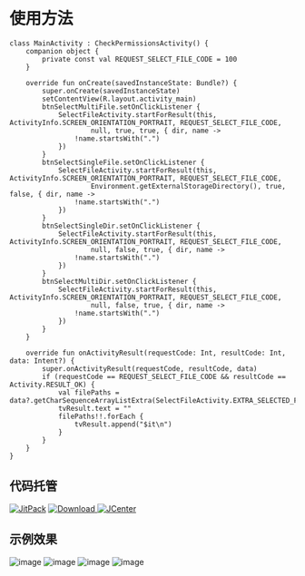 # 使用方法

    class MainActivity : CheckPermissionsActivity() {
	    companion object {
	        private const val REQUEST_SELECT_FILE_CODE = 100
	    }
	
	    override fun onCreate(savedInstanceState: Bundle?) {
	        super.onCreate(savedInstanceState)
	        setContentView(R.layout.activity_main)
	        btnSelectMultiFile.setOnClickListener {
	            SelectFileActivity.startForResult(this, ActivityInfo.SCREEN_ORIENTATION_PORTRAIT, REQUEST_SELECT_FILE_CODE,
	                    null, true, true, { dir, name ->
	                !name.startsWith(".")
	            })
	        }
	        btnSelectSingleFile.setOnClickListener {
	            SelectFileActivity.startForResult(this, ActivityInfo.SCREEN_ORIENTATION_PORTRAIT, REQUEST_SELECT_FILE_CODE,
	                    Environment.getExternalStorageDirectory(), true, false, { dir, name ->
	                !name.startsWith(".")
	            })
	        }
	        btnSelectSingleDir.setOnClickListener {
	            SelectFileActivity.startForResult(this, ActivityInfo.SCREEN_ORIENTATION_PORTRAIT, REQUEST_SELECT_FILE_CODE,
	                    null, false, true, { dir, name ->
	                !name.startsWith(".")
	            })
	        }
	        btnSelectMultiDir.setOnClickListener {
	            SelectFileActivity.startForResult(this, ActivityInfo.SCREEN_ORIENTATION_PORTRAIT, REQUEST_SELECT_FILE_CODE,
	                    null, false, true, { dir, name ->
	                !name.startsWith(".")
	            })
	        }
	    }
	
	    override fun onActivityResult(requestCode: Int, resultCode: Int, data: Intent?) {
	        super.onActivityResult(requestCode, resultCode, data)
	        if (requestCode == REQUEST_SELECT_FILE_CODE && resultCode == Activity.RESULT_OK) {
	            val filePaths = data?.getCharSequenceArrayListExtra(SelectFileActivity.EXTRA_SELECTED_FILE_PATH_LIST)
	            tvResult.text = ""
	            filePaths!!.forEach { 
	                tvResult.append("$it\n")
	            }
	        }
	    }
	}
	
## 代码托管
[![JitPack](https://img.shields.io/badge/JitPack-fileselector-green.svg?style=flat)](https://jitpack.io/#fszeng2011/fileselector)
[![Download](https://api.bintray.com/packages/fszeng2017/maven/fileselector/images/download.svg) ](https://bintray.com/fszeng2017/maven/fileselector/_latestVersion)
[![JCenter](https://img.shields.io/badge/JCenter-1.1.1-green.svg?style=flat)](http://jcenter.bintray.com/com/github/fszeng2011/fileselector/1.1.1/)

## 示例效果
![image](https://github.com/fszeng2011/fileselector/blob/master/screenshot/device-2018-05-27-165915.png)
![image](https://github.com/fszeng2011/fileselector/blob/master/screenshot/device-2018-05-27-170008.png)
![image](https://github.com/fszeng2011/fileselector/blob/master/screenshot/device-2018-05-27-170035.png)
![image](https://github.com/fszeng2011/fileselector/blob/master/screenshot/device-2018-05-27-162627.png)
